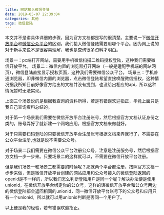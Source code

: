 ```yaml
---
title: 网站接入微信登陆
date: 2019-05-07 22:39:04
categories: 其他
tags: 微信登陆
---
```

本文并不是讲具体详细的步骤，因为官方文档都是写的很清楚。主要说一下[微信开放平台](https://open.weixin.qq.com/)和[微信公众平台](https://mp.weixin.qq.com/)的区别，我们接入微信登陆需要用哪个平台。因为网上说的对于新手来说不是很容易理解，我也是查询很多资料才明白。

场景一：pc端打开网站，需要用手机微信扫描二维码授权登陆，这种我们需要微信开放平台。
场景二：微信内置的浏览器打开网站（一般是适配手机端的网站网页），微信登陆直接显示授权页面，这种我们需要微信公众平台。
场景三：手机普通浏览器，即非微信内置的浏览器，点击微信登陆希望直接唤醒微信授权，这种情况据我所知目前好像官方给出的文档并没有提到，也没给出相应的api，所以这种情况暂时无法实现。

上面三个场景说的是根据我查询的资料所得，若是有错误欢迎指正，毕竟上面只是我自己查询资料总结的。

<!-- more -->

对于第一个场景我们需要在微信开放平台注册账号，然后根据官方文档认证身份之类的，账号弄好了就新建一个网站应用，根据官方文档来做就好。

对于只需要扫码登陆的只要微信开放平台注册账号根据文档来弄就行了，不需要在公众平台注册,也就是说不需要公众号。

对于场景二我们需要在微信公众平台注册公众号，注意是注册服务号，然后根据官方文档一步一步来。只要场景二的这样就可以，不需要在微信开放平台注册。

但是我们场景一和场景二都需要的时候呢？那就两个平台都注册，按照官方文档一步步来做，但是微信开放平台创建的网站应用和公众号接入的微信登陆返回的openid是不一样的，所以我们怎么判断登陆用户是同一个呢？解决办法便是使用unionid，在微信开放平台绑定你的公众号，这样的话微信开放平台和公众号两边的微信登陆都会返回相同的unionid，同一微信开放平台账号下的公众号和应用只有一个unionid，所以就可以用unionid判断是否同一个用户了。


以上便是我的经验，若有错误欢迎指正。